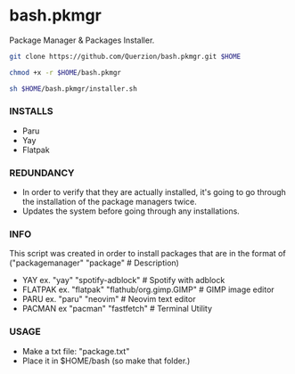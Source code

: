 # bash.pkmgr
Package Manager & Packages Installer.
```bash
git clone https://github.com/Querzion/bash.pkmgr.git $HOME
```
```bash
chmod +x -r $HOME/bash.pkmgr
```
```bash
sh $HOME/bash.pkmgr/installer.sh
```
### INSTALLS
  - Paru
  - Yay
  - Flatpak
### REDUNDANCY
  -  In order to verify that they are actually installed, it's going to go through the installation of the package managers twice.
  -  Updates the system before going through any installations.
### INFO
This script was created in order to install packages that are in the format of ("packagemanager" "package" # Description)
  - YAY ex. "yay" "spotify-adblock" # Spotify with adblock
  - FLATPAK ex. "flatpak" "flathub/org.gimp.GIMP" # GIMP image editor
  - PARU ex. "paru" "neovim" # Neovim text editor
  - PACMAN ex "pacman" "fastfetch" # Terminal Utility
### USAGE
  -  Make a txt file: "package.txt"
  -  Place it in $HOME/bash (so make that folder.)

